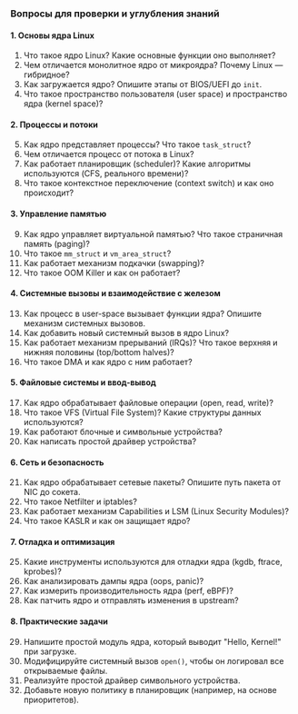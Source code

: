 ### **Вопросы для проверки и углубления знаний**  

#### **1. Основы ядра Linux**  
1. Что такое ядро Linux? Какие основные функции оно выполняет?  
2. Чем отличается монолитное ядро от микроядра? Почему Linux — гибридное?  
3. Как загружается ядро? Опишите этапы от BIOS/UEFI до `init`.  
4. Что такое пространство пользователя (user space) и пространство ядра (kernel space)?  

#### **2. Процессы и потоки**  
5. Как ядро представляет процессы? Что такое `task_struct`?  
6. Чем отличается процесс от потока в Linux?  
7. Как работает планировщик (scheduler)? Какие алгоритмы используются (CFS, реального времени)?  
8. Что такое контекстное переключение (context switch) и как оно происходит?  

#### **3. Управление памятью**  
9. Как ядро управляет виртуальной памятью? Что такое страничная память (paging)?  
10. Что такое `mm_struct` и `vm_area_struct`?  
11. Как работает механизм подкачки (swapping)?  
12. Что такое OOM Killer и как он работает?  

#### **4. Системные вызовы и взаимодействие с железом**  
13. Как процесс в user-space вызывает функции ядра? Опишите механизм системных вызовов.  
14. Как добавить новый системный вызов в ядро Linux?  
15. Как работает механизм прерываний (IRQs)? Что такое верхняя и нижняя половины (top/bottom halves)?  
16. Что такое DMA и как ядро с ним работает?  

#### **5. Файловые системы и ввод-вывод**  
17. Как ядро обрабатывает файловые операции (open, read, write)?  
18. Что такое VFS (Virtual File System)? Какие структуры данных используются?  
19. Как работают блочные и символьные устройства?  
20. Как написать простой драйвер устройства?  

#### **6. Сеть и безопасность**  
21. Как ядро обрабатывает сетевые пакеты? Опишите путь пакета от NIC до сокета.  
22. Что такое Netfilter и iptables?  
23. Как работает механизм Capabilities и LSM (Linux Security Modules)?  
24. Что такое KASLR и как он защищает ядро?  

#### **7. Отладка и оптимизация**  
25. Какие инструменты используются для отладки ядра (kgdb, ftrace, kprobes)?  
26. Как анализировать дампы ядра (oops, panic)?  
27. Как измерить производительность ядра (perf, eBPF)?  
28. Как патчить ядро и отправлять изменения в upstream?  

#### **8. Практические задачи**  
29. Напишите простой модуль ядра, который выводит "Hello, Kernel!" при загрузке.  
30. Модифицируйте системный вызов `open()`, чтобы он логировал все открываемые файлы.  
31. Реализуйте простой драйвер символьного устройства.  
32. Добавьте новую политику в планировщик (например, на основе приоритетов).  
